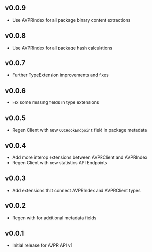 ## v0.0.9
- Use AVPRIndex for all package binary content extractions

## v0.0.8
- Use AVPRIndex for all package hash calculations

## v0.0.7
- Further TypeExtension improvements and fixes

## v0.0.6
- Fix some missing fields in type extensions

## v0.0.5
- Regen Client with new `CQCHookEndpoint` field in package metadata

## v0.0.4

- Add more interop extensions between AVPRClient and AVPRIndex
- Regen Client with new statistics API Endpoints
 
## v0.0.3

- Add extensions that connect AVPRIndex and AVPRClient types

## v0.0.2

- Regen with for additional metadata fields

## v0.0.1

- Initial release for AVPR API v1